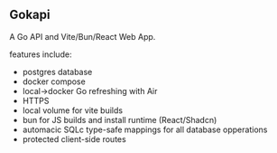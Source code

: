 ## Gokapi

A Go API and Vite/Bun/React Web App.

features include:

- postgres database
- docker compose
- local->docker Go refreshing with Air
- HTTPS
- local volume for vite builds
- bun for JS builds and install runtime (React/Shadcn)
- automacic SQLc type-safe mappings for all database opperations
- protected client-side routes
